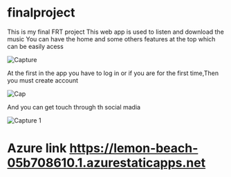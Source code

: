 # finalproject
This is my final FRT project
This web app is used to listen and download the music 
You can have the home and some others features at the top which can be easily acess

![Capture](https://user-images.githubusercontent.com/92577751/187640933-a85bff82-e979-4431-8369-92d359ebf197.PNG)

At the first in the app you have to  log in or if you are for the first time,Then you must create account

![Cap](https://user-images.githubusercontent.com/92577751/187641333-07f86a07-1f85-48c4-aa15-be1ccc114ac2.PNG)

And you can get touch through th social madia 

![Capture 1](https://user-images.githubusercontent.com/92577751/187641490-f3457940-9e1e-470c-8d3c-78d8fbbbae2c.PNG)

# Azure link  https://lemon-beach-05b708610.1.azurestaticapps.net
